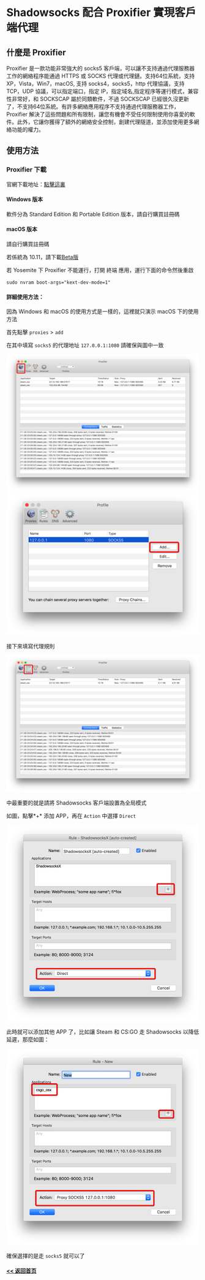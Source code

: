 # Shadowsocks 配合 Proxifier 實現客戶端代理

## 什麼是 Proxifier

Proxifier 是一款功能非常強大的 socks5 客戶端，可以讓不支持通過代理服務器工作的網絡程序能通過 HTTPS 或 SOCKS 代理或代理鏈。支持64位系統，支持 XP，Vista，Win7，macOS, 支持 socks4，socks5，http 代理協議，支持 TCP，UDP 協議，可以指定端口，指定 IP，指定域名,指定程序等運行模式，兼容性非常好，和 SOCKSCAP 屬於同類軟件，不過 SOCKSCAP 已經很久沒更新了，不支持64位系統。有許多網絡應用程序不支持通過代理服務器工作，Proxifier 解決了這些問題和所有限制，讓您有機會不受任何限制使用你喜愛的軟件。此外，它讓你獲得了額外的網絡安全控制，創建代理隧道，並添加使用更多網絡功能的權力。

## 使用方法

### Proxifier 下載

官網下載地址：[點擊這裏](http://www.proxifier.com/download.htm)

#### Windows 版本

軟件分為 Standard Edition 和 Portable Edition 版本，請自行購買註冊碼

#### macOS 版本

請自行購買註冊碼

若係統為 10.11，請下載[Beta版 ](https://www.proxifier.com/distr/ProxifierMacBeta.zip)

若 Yosemite 下 Proxifier 不能運行，打開 終端 應用，運行下面的命令然後重啟

```
sudo nvram boot-args="kext-dev-mode=1"
```

#### 詳細使用方法：

因為 Windows 和 macOS 的使用方式是一樣的，這裡就只演示 macOS 下的使用方法

首先點擊 `proxies` > `add`

在其中填寫 `socks5` 的代理地址 `127.0.0.1:1080` 請確保與圖中一致

![](/img/proxifier1.jpg)
![](/img/proxifier2.jpg)

接下來填寫代理規則

![](/img/proxifier3.jpg)

中最重要的就是請將 Shadowsocks 客戶端設置為全局模式

如圖，點擊*+* 添加 APP，再在 `Action` 中選擇 `Direct`

![](/img/proxifier4.jpg)

此時就可以添加其他 APP 了，比如讓 Steam 和 CS:GO 走 Shadowsocks 以降低延遲，那麼如圖：

![](/img/proxifier5.jpg)

確保選擇的是走 `socks5` 就可以了

#### [<< 返回首页](README.md)
